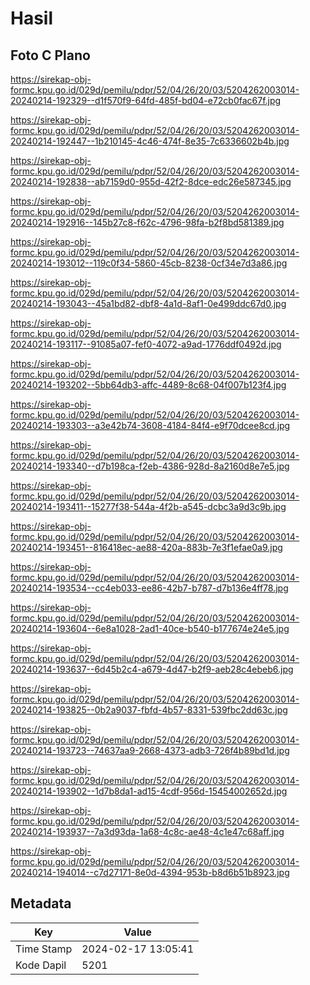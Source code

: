 # Hasil

## Foto C Plano

https://sirekap-obj-formc.kpu.go.id/029d/pemilu/pdpr/52/04/26/20/03/5204262003014-20240214-192329--d1f570f9-64fd-485f-bd04-e72cb0fac67f.jpg

https://sirekap-obj-formc.kpu.go.id/029d/pemilu/pdpr/52/04/26/20/03/5204262003014-20240214-192447--1b210145-4c46-474f-8e35-7c6336602b4b.jpg

https://sirekap-obj-formc.kpu.go.id/029d/pemilu/pdpr/52/04/26/20/03/5204262003014-20240214-192838--ab7159d0-955d-42f2-8dce-edc26e587345.jpg

https://sirekap-obj-formc.kpu.go.id/029d/pemilu/pdpr/52/04/26/20/03/5204262003014-20240214-192916--145b27c8-f62c-4796-98fa-b2f8bd581389.jpg

https://sirekap-obj-formc.kpu.go.id/029d/pemilu/pdpr/52/04/26/20/03/5204262003014-20240214-193012--119c0f34-5860-45cb-8238-0cf34e7d3a86.jpg

https://sirekap-obj-formc.kpu.go.id/029d/pemilu/pdpr/52/04/26/20/03/5204262003014-20240214-193043--45a1bd82-dbf8-4a1d-8af1-0e499ddc67d0.jpg

https://sirekap-obj-formc.kpu.go.id/029d/pemilu/pdpr/52/04/26/20/03/5204262003014-20240214-193117--91085a07-fef0-4072-a9ad-1776ddf0492d.jpg

https://sirekap-obj-formc.kpu.go.id/029d/pemilu/pdpr/52/04/26/20/03/5204262003014-20240214-193202--5bb64db3-affc-4489-8c68-04f007b123f4.jpg

https://sirekap-obj-formc.kpu.go.id/029d/pemilu/pdpr/52/04/26/20/03/5204262003014-20240214-193303--a3e42b74-3608-4184-84f4-e9f70dcee8cd.jpg

https://sirekap-obj-formc.kpu.go.id/029d/pemilu/pdpr/52/04/26/20/03/5204262003014-20240214-193340--d7b198ca-f2eb-4386-928d-8a2160d8e7e5.jpg

https://sirekap-obj-formc.kpu.go.id/029d/pemilu/pdpr/52/04/26/20/03/5204262003014-20240214-193411--15277f38-544a-4f2b-a545-dcbc3a9d3c9b.jpg

https://sirekap-obj-formc.kpu.go.id/029d/pemilu/pdpr/52/04/26/20/03/5204262003014-20240214-193451--816418ec-ae88-420a-883b-7e3f1efae0a9.jpg

https://sirekap-obj-formc.kpu.go.id/029d/pemilu/pdpr/52/04/26/20/03/5204262003014-20240214-193534--cc4eb033-ee86-42b7-b787-d7b136e4ff78.jpg

https://sirekap-obj-formc.kpu.go.id/029d/pemilu/pdpr/52/04/26/20/03/5204262003014-20240214-193604--6e8a1028-2ad1-40ce-b540-b177674e24e5.jpg

https://sirekap-obj-formc.kpu.go.id/029d/pemilu/pdpr/52/04/26/20/03/5204262003014-20240214-193637--6d45b2c4-a679-4d47-b2f9-aeb28c4ebeb6.jpg

https://sirekap-obj-formc.kpu.go.id/029d/pemilu/pdpr/52/04/26/20/03/5204262003014-20240214-193825--0b2a9037-fbfd-4b57-8331-539fbc2dd63c.jpg

https://sirekap-obj-formc.kpu.go.id/029d/pemilu/pdpr/52/04/26/20/03/5204262003014-20240214-193723--74637aa9-2668-4373-adb3-726f4b89bd1d.jpg

https://sirekap-obj-formc.kpu.go.id/029d/pemilu/pdpr/52/04/26/20/03/5204262003014-20240214-193902--1d7b8da1-ad15-4cdf-956d-15454002652d.jpg

https://sirekap-obj-formc.kpu.go.id/029d/pemilu/pdpr/52/04/26/20/03/5204262003014-20240214-193937--7a3d93da-1a68-4c8c-ae48-4c1e47c68aff.jpg

https://sirekap-obj-formc.kpu.go.id/029d/pemilu/pdpr/52/04/26/20/03/5204262003014-20240214-194014--c7d27171-8e0d-4394-953b-b8d6b51b8923.jpg


## Metadata

| Key        | Value               |
| ---------- | ------------------- |
| Time Stamp | 2024-02-17 13:05:41 |
| Kode Dapil | 5201                |




